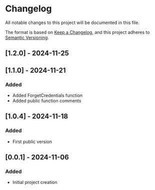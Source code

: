 # Changelog

All notable changes to this project will be documented in this file.

The format is based on [Keep a Changelog](https://keepachangelog.com/en/1.1.0/),
and this project adheres to [Semantic Versioning](https://semver.org/spec/v2.0.0.html).

## [1.2.0] - 2024-11-25

## [1.1.0] - 2024-11-21

### Added

- Added ForgetCredentials function
- Added public function comments

## [1.0.4] - 2024-11-18

### Added

- First public version

## [0.0.1] - 2024-11-06

### Added

- Initial project creation